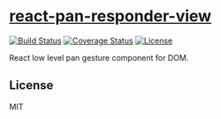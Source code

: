 # [react-pan-responder-view](https://cap32.github.io/react-pan-responder-view/)

[![Build Status](https://travis-ci.org/Cap32/react-pan-responder-view.svg?branch=master)](https://travis-ci.org/Cap32/react-pan-responder-view) [![Coverage Status](https://coveralls.io/repos/github/Cap32/react-pan-responder-view/badge.svg?branch=master)](https://coveralls.io/github/Cap32/react-pan-responder-view?branch=master) [![License](https://img.shields.io/badge/license-MIT_License-blue.svg?style=flat)](https://github.com/Cap32/react-pan-responder-view/blob/master/LICENSE.md)

React low level pan gesture component for DOM.



## License

MIT

